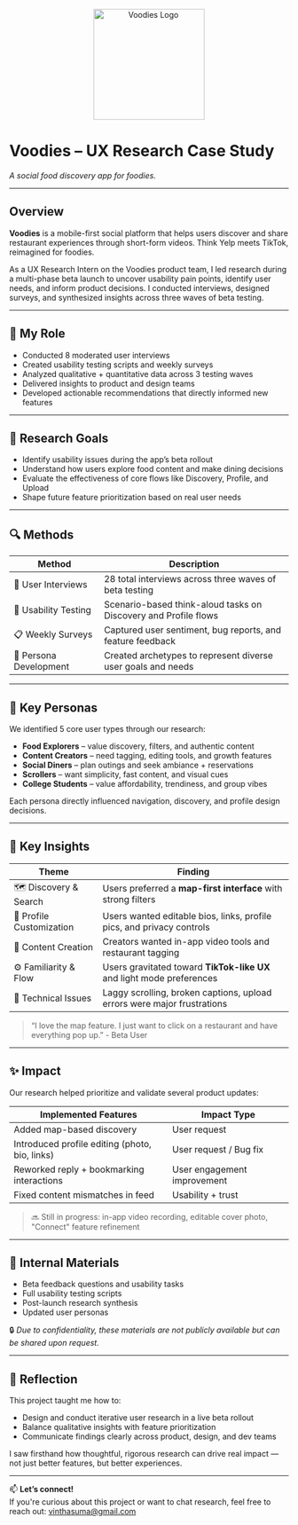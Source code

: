 <p align="center">
  <img src="voodies-logo.png" alt="Voodies Logo" width="200"/>
</p>


# Voodies – UX Research Case Study
*A social food discovery app for foodies.*

---

## Overview

**Voodies** is a mobile-first social platform that helps users discover and share restaurant experiences through short-form videos. Think Yelp meets TikTok, reimagined for foodies.

As a UX Research Intern on the Voodies product team, I led research during a multi-phase beta launch to uncover usability pain points, identify user needs, and inform product decisions. I conducted interviews, designed surveys, and synthesized insights across three waves of beta testing.

---

## 🧠 My Role

- Conducted 8 moderated user interviews
- Created usability testing scripts and weekly surveys
- Analyzed qualitative + quantitative data across 3 testing waves
- Delivered insights to product and design teams
- Developed actionable recommendations that directly informed new features

---

## 🎯 Research Goals

- Identify usability issues during the app’s beta rollout  
- Understand how users explore food content and make dining decisions  
- Evaluate the effectiveness of core flows like Discovery, Profile, and Upload  
- Shape future feature prioritization based on real user needs

---

## 🔍 Methods

| Method                      | Description                                                                 |
|----------------------------|-----------------------------------------------------------------------------|
| 💬 User Interviews         | 28 total interviews across three waves of beta testing                      |
| 🧪 Usability Testing       | Scenario-based think-aloud tasks on Discovery and Profile flows             |
| 📋 Weekly Surveys          | Captured user sentiment, bug reports, and feature feedback                  |
| 🧠 Persona Development     | Created archetypes to represent diverse user goals and needs                |

---

## 👥 Key Personas

We identified 5 core user types through our research:

- **Food Explorers** – value discovery, filters, and authentic content  
- **Content Creators** – need tagging, editing tools, and growth features  
- **Social Diners** – plan outings and seek ambiance + reservations  
- **Scrollers** – want simplicity, fast content, and visual cues  
- **College Students** – value affordability, trendiness, and group vibes

Each persona directly influenced navigation, discovery, and profile design decisions.

---

## 🔑 Key Insights

| Theme                      | Finding                                                                 |
|---------------------------|-------------------------------------------------------------------------|
| 🗺️ Discovery & Search     | Users preferred a **map-first interface** with strong filters            |
| 👤 Profile Customization   | Users wanted editable bios, links, profile pics, and privacy controls   |
| 🎥 Content Creation       | Creators wanted in-app video tools and restaurant tagging               |
| ⚙️ Familiarity & Flow     | Users gravitated toward **TikTok-like UX** and light mode preferences   |
| 🐞 Technical Issues        | Laggy scrolling, broken captions, upload errors were major frustrations |

> “I love the map feature. I just want to click on a restaurant and have everything pop up.” - Beta User

---

## ✨ Impact

Our research helped prioritize and validate several product updates:

| Implemented Features                          | Impact Type                    |
|-----------------------------------------------|--------------------------------|
| Added map-based discovery                     | User request                   |
| Introduced profile editing (photo, bio, links)| User request / Bug fix         |
| Reworked reply + bookmarking interactions     | User engagement improvement    |
| Fixed content mismatches in feed              | Usability + trust              |

> 🔜 Still in progress: in-app video recording, editable cover photo, "Connect" feature refinement

---

## 📂 Internal Materials

- Beta feedback questions and usability tasks
- Full usability testing scripts
- Post-launch research synthesis
- Updated user personas

🔒 *Due to confidentiality, these materials are not publicly available but can be shared upon request.*

---

## 💬 Reflection

This project taught me how to:
- Design and conduct iterative user research in a live beta rollout
- Balance qualitative insights with feature prioritization
- Communicate findings clearly across product, design, and dev teams

I saw firsthand how thoughtful, rigorous research can drive real impact — not just better features, but better experiences.

---

📫 **Let’s connect!**  
If you're curious about this project or want to chat research, feel free to reach out: vinthasuma@gmail.com
